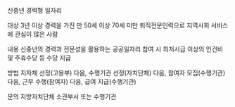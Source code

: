 신중년 경력형 일자리

대상
 3년 이상 경력을 가진 만 50세 이상 70세 미만 퇴직전문인력으로 지역사회 서비스에 관심이 많은 사람

내용
 신중년의 경력과 전문성을 활용하는 공공일자리 참여 시 최저시급 이상의 인건비 및 주휴수당 등 수당 지급

방법
 지자체 선정(고용부) 다음, 수행기관 선정(자치단체) 다음, 참여자 모집(수행기관) 다음, 근무 수행(참여자) 다음, 급여 지급(수행기관)

문의
 지방자치단체 소관부서 또는 수행기관
